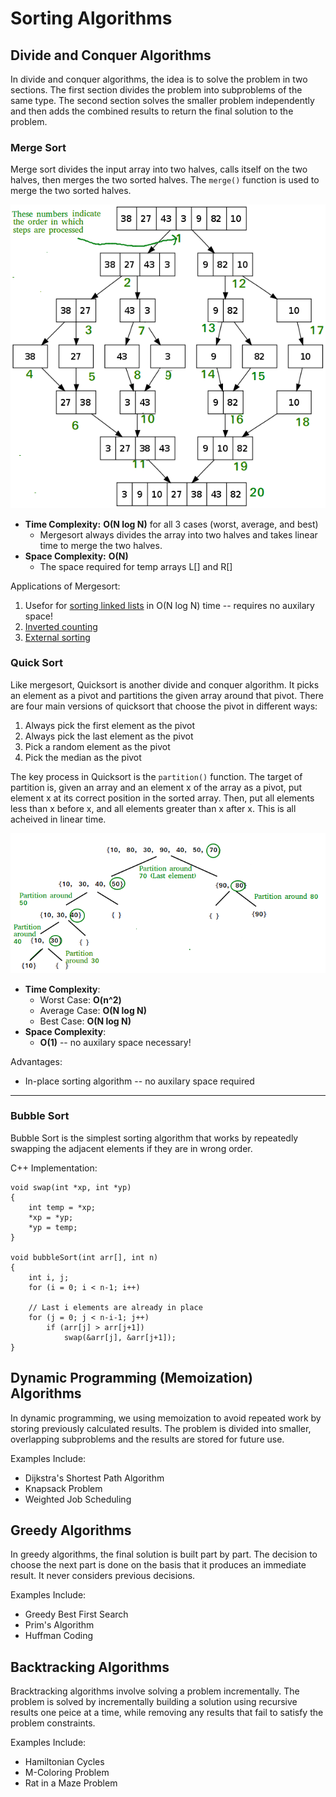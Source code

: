 # Sorting Algorithms

## Divide and Conquer Algorithms
In divide and conquer algorithms, the idea is to solve the problem in two sections. The first section divides the problem into subproblems of the same type. The second section solves the smaller problem independently and then adds the combined results to return the final solution to the problem.

### Merge Sort
Merge sort divides the input array into two halves, calls itself on the two halves, then merges the two sorted halves. The `merge()` function is used to merge the two sorted halves. 

<img src="../img/merge-sort.png"/>

- **Time Complexity:** **O(N log N)** for all 3 cases (worst, average, and best)
  - Mergesort always divides the array into two halves and takes linear time to merge the two halves.
- **Space Complexity:** **O(N)**
  - The space required for temp arrays L[] and R[]

Applications of Mergesort:
1. Usefor for [sorting linked lists](https://www.geeksforgeeks.org/merge-sort-for-linked-list/) in O(N log N) time -- requires no auxilary space!
2. [Inverted counting](https://www.geeksforgeeks.org/counting-inversions/)
3. [External sorting](https://en.wikipedia.org/wiki/External_sorting)


### Quick Sort
Like mergesort, Quicksort is another divide and conquer algorithm. It picks an element as a pivot and partitions the given array around that pivot. There are four main versions of quicksort that choose the pivot in different ways:
  1. Always pick the first element as the pivot
  2. Always pick the last element as the pivot
  3. Pick a random element as the pivot
  4. Pick the median as the pivot

The key process in Quicksort is the `partition()` function. The target of partition is, given an array and an element x of the array as a pivot, put element x at its correct position in the sorted array. Then, put all elements less than x before x, and all elements greater than x after x. This is all acheived in linear time. 

<img src="../img/quick-sort.png"/>

- **Time Complexity**: 
  - Worst Case: **O(n^2)**
  - Average Case: **O(N log N)**
  - Best Case: **O(N log N)**
- **Space Complexity**:
  - **O(1)** -- no auxilary space necessary!

Advantages:
- In-place sorting algorithm -- no auxilary space required
<hr/>

### Bubble Sort

Bubble Sort is the simplest sorting algorithm that works by repeatedly swapping the adjacent elements if they are in wrong order.

C++ Implementation:
```
void swap(int *xp, int *yp)
{
    int temp = *xp;
    *xp = *yp;
    *yp = temp;
}
 
void bubbleSort(int arr[], int n)
{
    int i, j;
    for (i = 0; i < n-1; i++)    
     
    // Last i elements are already in place
    for (j = 0; j < n-i-1; j++)
        if (arr[j] > arr[j+1])
            swap(&arr[j], &arr[j+1]);
}
```

## Dynamic Programming (Memoization) Algorithms
In dynamic programming, we using memoization to avoid repeated work by storing previously calculated results. The problem is divided into smaller, overlapping subproblems and the results are stored for future use.

Examples Include:
- Dijkstra's Shortest Path Algorithm
- Knapsack Problem
- Weighted Job Scheduling

## Greedy Algorithms
In greedy algorithms, the final solution is built part by part. The decision to choose the next part is done on the basis that it produces an immediate result. It never considers previous decisions.

Examples Include:
- Greedy Best First Search
- Prim's Algorithm
- Huffman Coding

## Backtracking Algorithms
Bracktracking algorithms involve solving a problem incrementally. The problem is solved by incrementally building a solution using recursive results one peice at a time, while removing any results that fail to satisfy the problem constraints.

Examples Include:
- Hamiltonian Cycles
- M-Coloring Problem
- Rat in a Maze Problem 
